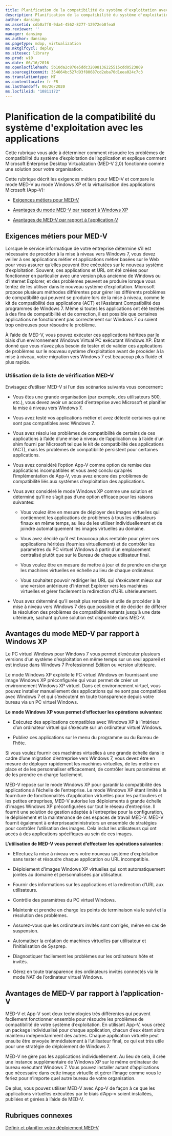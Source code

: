 ```yaml
---
title: Planification de la compatibilité du système d'exploitation avec les applications
description: Planification de la compatibilité du système d'exploitation avec les applications
author: dansimp
ms.assetid: cdb0a7f0-9da4-4562-8277-12972eb0fea8
ms.reviewer: ''
manager: dansimp
ms.author: dansimp
ms.pagetype: mdop, virtualization
ms.mktglfcycl: deploy
ms.sitesec: library
ms.prod: w10
ms.date: 06/16/2016
ms.openlocfilehash: 5b10da2c870e5ddc32098136225515cdd0523809
ms.sourcegitcommit: 354664bc527d93f80687cd2eba70d1eea024c7c3
ms.translationtype: MT
ms.contentlocale: fr-FR
ms.lasthandoff: 06/26/2020
ms.locfileid: "10811172"
---
```

# Planification de la compatibilité du système d'exploitation avec les applications


Cette rubrique vous aide à déterminer comment résoudre les problèmes de compatibilité du système d’exploitation de l’application et explique comment Microsoft Enterprise Desktop Virtualization (MED-V 2,0) fonctionne comme une solution pour votre organisation.

Cette rubrique décrit les exigences métiers pour MED-V et compare le mode MED-V au mode Windows XP et la virtualisation des applications Microsoft (App-V):

-   [Exigences métiers pour MED-V](#bkmk-whenmedv)

-   [Avantages du mode MED-V par rapport à Windows XP](#bkmk-medvvsxp)

-   [Avantages de MED-V par rapport à l’application-V](#bkmk-medvvsappv)

## <a href="" id="bkmk-whenmedv"></a>Exigences métiers pour MED-V


Lorsque le service informatique de votre entreprise détermine s’il est nécessaire de procéder à la mise à niveau vers Windows 7, vous devez veiller à ses applications métier et applications métier basées sur le Web pour vous assurer qu’elles peuvent être exécutées sur le nouveau système d’exploitation. Souvent, ces applications et URL ont été créées pour fonctionner en particulier avec une version plus ancienne de Windows ou d’Internet Explorer, et des problèmes peuvent se produire lorsque vous tentez de les utiliser dans le nouveau système d’exploitation. Microsoft propose plusieurs méthodes différentes pour gérer les différents problèmes de compatibilité qui peuvent se produire lors de la mise à niveau, comme le kit de compatibilité des applications (ACT) et l’Assistant Compatibilité des programmes de Windows 7. Même si toutes les applications ont été testées à des fins de compatibilité et de correction, il est possible que certaines applications ne fonctionnent pas correctement sur Windows 7 ou soient trop onéreuses pour résoudre le problème.

À l’aide de MED-V, vous pouvez exécuter ces applications héritées par le biais d’un environnement Windows Virtual PC exécutant Windows XP. Étant donné que vous n’avez plus besoin de tester et de valider ces applications de problèmes sur le nouveau système d’exploitation avant de procéder à la mise à niveau, votre migration vers Windows 7 est beaucoup plus fluide et plus rapide.

### Utilisation de la liste de vérification MED-V

Envisagez d’utiliser MED-V si l’un des scénarios suivants vous concernent:

-   Vous êtes une grande organisation (par exemple, des utilisateurs 500, etc.), vous devez avoir un accord d’entreprise avec Microsoft et planifier la mise à niveau vers Windows 7.

-   Vous avez testé vos applications métier et avez détecté certaines qui ne sont pas compatibles avec Windows 7.

-   Vous avez résolu les problèmes de compatibilité de certains de ces applications à l’aide d’une mise à niveau de l’application ou à l’aide d’un shim fourni par Microsoft tel que le kit de compatibilité des applications (ACT), mais les problèmes de compatibilité persistent pour certaines applications.

-   Vous avez considéré l’option App-V comme option de remise des applications incompatibles et vous avez conclu qu’après l’implémentation de App-V, vous avez encore des problèmes de compatibilité liés aux systèmes d’exploitation des applications.

-   Vous avez considéré le mode Windows XP comme une solution et déterminé qu’il ne s’agit pas d’une option efficace pour les raisons suivantes:

    -   Vous voulez être en mesure de déployer des images virtuelles qui contiennent les applications de problèmes à tous les utilisateurs finaux en même temps, au lieu de les utiliser individuellement et de joindre automatiquement les images virtuelles au domaine.

    -   Vous avez décidé qu’il est beaucoup plus rentable pour gérer ces applications héritées (fournies virtuellement) et de contrôler les paramètres du PC virtuel Windows à partir d’un emplacement centralisé plutôt que sur le Bureau de chaque utilisateur final.

    -   Vous voulez être en mesure de mettre à jour et de prendre en charge les machines virtuelles en échelle au lieu de chaque ordinateur.

    -   Vous souhaitez pouvoir rediriger les URL qui s’exécutent mieux sur une version antérieure d’Internet Explorer vers les machines virtuelles et gérer facilement la redirection d’URL ultérieurement.

-   Vous avez déterminé qu’il serait plus rentable et utile de procéder à la mise à niveau vers Windows 7 dès que possible et de décider de différer la résolution des problèmes de compatibilité restants jusqu’à une date ultérieure, sachant qu’une solution est disponible dans MED-V.

## <a href="" id="bkmk-medvvsxp"></a> Avantages du mode MED-V par rapport à Windows XP


Le PC virtuel Windows pour Windows 7 vous permet d’exécuter plusieurs versions d’un système d’exploitation en même temps sur un seul appareil et est incluse dans Windows 7 Professionnel Edition ou version ultérieure.

Le mode Windows XP exploite le PC virtuel Windows en fournissant une image Windows XP préconfigurée qui vous permet de créer un environnement Windows XP virtuel. Dans cet environnement virtuel, vous pouvez installer manuellement des applications qui ne sont pas compatibles avec Windows 7 et qui s’exécutent en toute transparence depuis votre bureau via un PC virtuel Windows.

**Le mode Windows XP vous permet d’effectuer les opérations suivantes:**

-   Exécutez des applications compatibles avec Windows XP à l’intérieur d’un ordinateur virtuel qui s’exécute sur un ordinateur virtuel Windows.

-   Publiez ces applications sur le menu du programme ou du Bureau de l’hôte.

Si vous voulez fournir ces machines virtuelles à une grande échelle dans le cadre d’une migration d’entreprise vers Windows 7, vous devez être en mesure de déployer rapidement les machines virtuelles, de les mettre en place et de les personnaliser efficacement, de contrôler leurs paramètres et de les prendre en charge facilement.

MED-V repose sur le mode Windows XP pour garantir la compatibilité des applications à l’échelle de l’entreprise. Le mode Windows XP étant limité à la fourniture de fonctionnalités d’application virtuelles pour les particuliers et les petites entreprises, MED-V autorise les déploiements à grande échelle d’images Windows XP préconfigurées sur tout le réseau d’entreprise. Il fournit une solution de gestion adaptée à l’entreprise pour la configuration, le déploiement et la maintenance de ces espaces de travail MED-V. MED-V fournit également à enterpriseadministrators un ensemble de stratégies pour contrôler l’utilisation des images. Cela inclut les utilisateurs qui ont accès à des applications spécifiques au sein de ces images.

**L’utilisation de MED-V vous permet d’effectuer les opérations suivantes:**

-   Effectuez la mise à niveau vers votre nouveau système d’exploitation sans tester et résoudre chaque application ou URL incompatible.

-   Déploiement d’images Windows XP virtuelles qui sont automatiquement jointes au domaine et personnalisées par utilisateur.

-   Fournir des informations sur les applications et la redirection d’URL aux utilisateurs.

-   Contrôle des paramètres du PC virtuel Windows.

-   Maintenir et prendre en charge les points de terminaison via le suivi et la résolution des problèmes.

-   Assurez-vous que les ordinateurs invités sont corrigés, même en cas de suspension.

-   Automatiser la création de machines virtuelles par utilisateur et l’initialisation de Sysprep.

-   Diagnostiquer facilement les problèmes sur les ordinateurs hôte et invités.

-   Gérez en toute transparence des ordinateurs invités connectés via le mode NAT de l’ordinateur virtuel Windows.

## <a href="" id="bkmk-medvvsappv"></a>Avantages de MED-V par rapport à l’application-V


MED-V et App-V sont deux technologies très différentes qui peuvent facilement fonctionner ensemble pour résoudre les problèmes de compatibilité de votre système d’exploitation. En utilisant App-V, vous créez un package individualisé pour chaque application, chacun d’eux étant alors maintenu indépendamment des autres. Chaque application virtuelle peut ensuite être envoyée immédiatement à l’utilisateur final, ce qui est très utile pour une stratégie de déploiement de Windows 7.

MED-V ne gère pas les applications individuellement. Au lieu de cela, il crée une instance supplémentaire de Windows XP sur le même ordinateur de bureau exécutant Windows 7. Vous pouvez installer autant d’applications que nécessaire dans cette image virtuelle et gérer l’image comme vous le feriez pour n’importe quel autre bureau de votre organisation.

De plus, vous pouvez utiliser MED-V avec App-V de façon à ce que les applications virtuelles exécutées par le biais d’App-v soient installées, publiées et gérées à l’aide de MED-V.

## Rubriques connexes


[Définir et planifier votre déploiement MED-V](define-and-plan-your-med-v-deployment.md)

 

 





